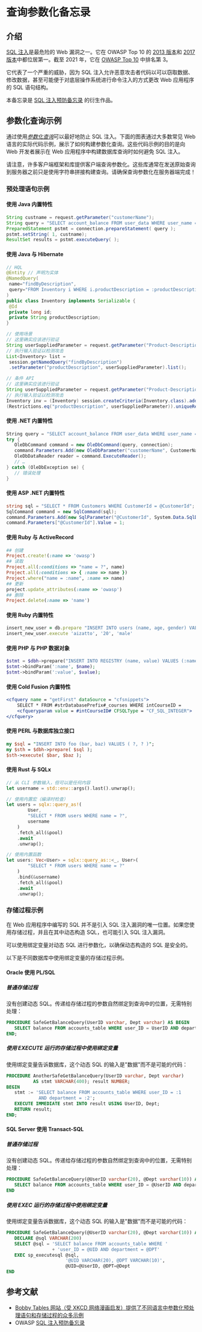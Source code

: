 # 查询参数化备忘录

## 介绍

[SQL 注入](https://owasp.org/www-community/attacks/SQL_Injection)是最危险的 Web 漏洞之一。它在 OWASP Top 10 的 [2013 版本](https://wiki.owasp.org/index.php/Top_10_2013-A1-Injection)和 [2017 版本](https://owasp.org/www-project-top-ten/2017/A1_2017-Injection.html)中都位居第一。截至 2021 年，它在 [OWASP Top 10](https://owasp.org/Top10/A03_2021-Injection/) 中排名第 3。

它代表了一个严重的威胁，因为 SQL 注入允许恶意攻击者代码以可以窃取数据、修改数据，甚至可能便于对底层操作系统进行命令注入的方式更改 Web 应用程序的 SQL 语句结构。

本备忘录是 [SQL 注入预防备忘录](SQL_Injection_Prevention_Cheat_Sheet.md) 的衍生作品。

## 参数化查询示例

通过使用[*参数化查询*](SQL_Injection_Prevention_Cheat_Sheet.md)可以最好地防止 SQL 注入。下面的图表通过大多数常见 Web 语言的实际代码示例，展示了如何构建参数化查询。这些代码示例的目的是向 Web 开发者展示在 Web 应用程序中构建数据库查询时如何避免 SQL 注入。

请注意，许多客户端框架和库提供客户端查询参数化。这些库通常在发送原始查询到服务器之前只是使用字符串拼接构建查询。请确保查询参数化在服务器端完成！

### 预处理语句示例

#### 使用 Java 内置特性

```java
String custname = request.getParameter("customerName");
String query = "SELECT account_balance FROM user_data WHERE user_name = ? ";  
PreparedStatement pstmt = connection.prepareStatement( query );
pstmt.setString( 1, custname);
ResultSet results = pstmt.executeQuery( );
```

#### 使用 Java 与 Hibernate

```java
// HQL
@Entity // 声明为实体
@NamedQuery(
 name="findByDescription",
 query="FROM Inventory i WHERE i.productDescription = :productDescription"
)
public class Inventory implements Serializable {
 @Id
 private long id;
 private String productDescription;
}

// 使用场景
// 这里确实应该进行验证
String userSuppliedParameter = request.getParameter("Product-Description");
// 执行输入验证以检测攻击
List<Inventory> list =
 session.getNamedQuery("findByDescription")
 .setParameter("productDescription", userSuppliedParameter).list();

// 条件 API
// 这里确实应该进行验证
String userSuppliedParameter = request.getParameter("Product-Description");
// 执行输入验证以检测攻击
Inventory inv = (Inventory) session.createCriteria(Inventory.class).add
(Restrictions.eq("productDescription", userSuppliedParameter)).uniqueResult();
```

#### 使用 .NET 内置特性

```csharp
String query = "SELECT account_balance FROM user_data WHERE user_name = ?";
try {
   OleDbCommand command = new OleDbCommand(query, connection);
   command.Parameters.Add(new OleDbParameter("customerName", CustomerName Name.Text));
   OleDbDataReader reader = command.ExecuteReader();
   // …
} catch (OleDbException se) {
   // 错误处理
}
```

#### 使用 ASP .NET 内置特性

```csharp
string sql = "SELECT * FROM Customers WHERE CustomerId = @CustomerId";
SqlCommand command = new SqlCommand(sql);
command.Parameters.Add(new SqlParameter("@CustomerId", System.Data.SqlDbType.Int));
command.Parameters["@CustomerId"].Value = 1;
```

#### 使用 Ruby 与 ActiveRecord

```ruby
## 创建
Project.create!(:name => 'owasp')
## 读取
Project.all(:conditions => "name = ?", name)
Project.all(:conditions => { :name => name })
Project.where("name = :name", :name => name)
## 更新
project.update_attributes(:name => 'owasp')
## 删除
Project.delete(:name => 'name')
```

#### 使用 Ruby 内置特性

```ruby
insert_new_user = db.prepare "INSERT INTO users (name, age, gender) VALUES (?, ? ,?)"
insert_new_user.execute 'aizatto', '20', 'male'
```

#### 使用 PHP 与 PHP 数据对象

```php
$stmt = $dbh->prepare("INSERT INTO REGISTRY (name, value) VALUES (:name, :value)");
$stmt->bindParam(':name', $name);
$stmt->bindParam(':value', $value);
```

#### 使用 Cold Fusion 内置特性

```coldfusion
<cfquery name = "getFirst" dataSource = "cfsnippets">
    SELECT * FROM #strDatabasePrefix#_courses WHERE intCourseID =
    <cfqueryparam value = #intCourseID# CFSQLType = "CF_SQL_INTEGER">
</cfquery>
```

#### 使用 PERL 与数据库独立接口

```perl
my $sql = "INSERT INTO foo (bar, baz) VALUES ( ?, ? )";
my $sth = $dbh->prepare( $sql );
$sth->execute( $bar, $baz );
```

#### 使用 Rust 与 SQLx
<!-- 由 GeekMasher 贡献 -->

```rust
// 从 CLI 参数输入，但可以是任何内容
let username = std::env::args().last().unwrap();

// 使用内置宏（编译时检查）
let users = sqlx::query_as!(
        User,
        "SELECT * FROM users WHERE name = ?",
        username
    )
    .fetch_all(&pool)
    .await 
    .unwrap();

// 使用内置函数
let users: Vec<User> = sqlx::query_as::<_, User>(
        "SELECT * FROM users WHERE name = ?"
    )
    .bind(&username)
    .fetch_all(&pool)
    .await
    .unwrap();
```

### 存储过程示例

在 Web 应用程序中编写的 SQL 并不是引入 SQL 注入漏洞的唯一位置。如果您使用存储过程，并且在其中动态构造 SQL，也可能引入 SQL 注入漏洞。

可以使用绑定变量对动态 SQL 进行参数化，以确保动态构造的 SQL 是安全的。

以下是不同数据库中使用绑定变量的存储过程示例。

#### Oracle 使用 PL/SQL

##### 普通存储过程

没有创建动态 SQL。传递给存储过程的参数自然绑定到查询中的位置，无需特别处理：

```sql
PROCEDURE SafeGetBalanceQuery(UserID varchar, Dept varchar) AS BEGIN
   SELECT balance FROM accounts_table WHERE user_ID = UserID AND department = Dept;
END;
```

##### 使用 EXECUTE 运行的存储过程中使用绑定变量

使用绑定变量告诉数据库，这个动态 SQL 的输入是"数据"而不是可能的代码：

```sql
PROCEDURE AnotherSafeGetBalanceQuery(UserID varchar, Dept varchar)
          AS stmt VARCHAR(400); result NUMBER;
BEGIN
   stmt := 'SELECT balance FROM accounts_table WHERE user_ID = :1
            AND department = :2';
   EXECUTE IMMEDIATE stmt INTO result USING UserID, Dept;
   RETURN result;
END;
```

#### SQL Server 使用 Transact-SQL

##### 普通存储过程

没有创建动态 SQL。传递给存储过程的参数自然绑定到查询中的位置，无需特别处理：

```sql
PROCEDURE SafeGetBalanceQuery(@UserID varchar(20), @Dept varchar(10)) AS BEGIN
   SELECT balance FROM accounts_table WHERE user_ID = @UserID AND department = @Dept
END
```

##### 使用 EXEC 运行的存储过程中使用绑定变量

使用绑定变量告诉数据库，这个动态 SQL 的输入是"数据"而不是可能的代码：

```sql
PROCEDURE SafeGetBalanceQuery(@UserID varchar(20), @Dept varchar(10)) AS BEGIN
   DECLARE @sql VARCHAR(200)
   SELECT @sql = 'SELECT balance FROM accounts_table WHERE '
                 + 'user_ID = @UID AND department = @DPT'
   EXEC sp_executesql @sql,
                      '@UID VARCHAR(20), @DPT VARCHAR(10)',
                      @UID=@UserID, @DPT=@Dept
END
```

## 参考文献

- [Bobby Tables 网站（受 XKCD 网络漫画启发）提供了不同语言中参数化预处理语句和存储过程的众多示例](http://bobby-tables.com/)
- OWASP [SQL 注入预防备忘录](SQL_Injection_Prevention_Cheat_Sheet.md)
